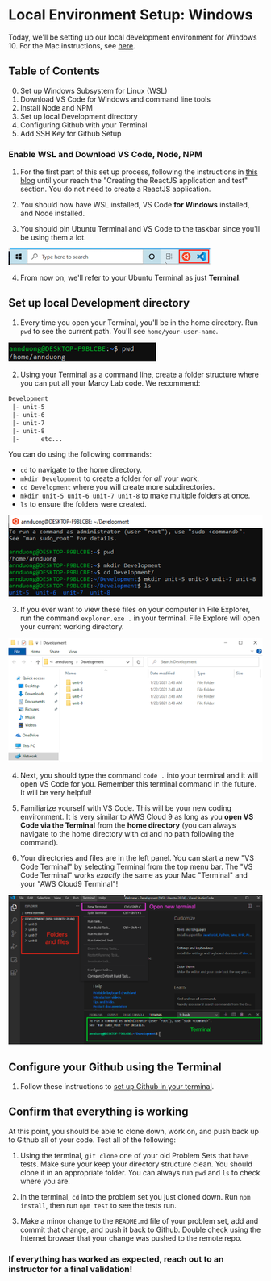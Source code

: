 # Local Environment Setup: Windows

Today, we'll be setting up our local development environment for Windows 10. For the Mac instructions, see [here](https://github.com/The-Marcy-Lab-School/local-environment-setup-mac). 

## Table of Contents
0. Set up Windows Subsystem for Linux (WSL)
1. Download VS Code for Windows and command line tools
2. Install Node and NPM 
3. Set up local Development directory
4. Configuring Github with your Terminal
5. Add SSH Key for Github Setup

### Enable WSL and Download VS Code, Node, NPM

1. For the first part of this set up process, following the instructions in [this blog](https://medium.com/@fiqriismail/setup-wsl-on-windows-10-for-your-javascript-development-with-visual-studio-code-f63f75841e5f) until your reach the "Creating the ReactJS application and test" section. You do not need to create a ReactJS application. 

2. You should now have WSL installed, VS Code **for Windows** installed, and Node installed.

3. You should pin Ubuntu Terminal and VS Code to the taskbar since you'll be using them a lot. 

![taskbar](./assets/taskbar.png)

4. From now on, we'll refer to your Ubuntu Terminal as just **Terminal**.

## Set up local Development directory

1. Every time you open your Terminal, you'll be in the home directory. Run `pwd` to see the current path. You'll see `home/your-user-name`.

![home](./assets/home.png)

2. Using your Terminal as a command line, create a folder structure where you can put all your Marcy Lab code. We recommend:
```
Development
 |- unit-5
 |- unit-6
 |- unit-7
 |- unit-8
 |-      etc...
```
You can do using the following commands:
* `cd` to navigate to the home directory.
* `mkdir Development` to create a folder for *all* your work.
* `cd Development` where you will create more subdirectories.
* `mkdir unit-5 unit-6 unit-7 unit-8` to make multiple folders at once.
* `ls` to ensure the folders were created.

![commands](./assets/commands.png)

3. If you ever want to view these files on your computer in File Explorer, run the command `explorer.exe .` in your terminal. File Explore will open your current working directory.

![fileexplorer](./assets/fileexplorer.png)

4. Next, you should type the command `code .` into your terminal and it will open VS Code for you. Remember this terminal command in the future. It will be very helpful!

5. Familiarize yourself with VS Code. This will be your new coding environment. It is very similar to AWS Cloud 9 as long as you **open VS Code via the Terminal** from the **home directory** (you can always navigate to the home directory with `cd` and no path following the command). 

6. Your directories and files are in the left panel. You can start a new "VS Code Terminal" by selecting Terminal from the top menu bar. The "VS Code Terminal" works *exactly* the same as your Mac "Terminal" and your "AWS Cloud9 Terminal"!

![vscode](./assets/vscode.png)

## Configure your Github using the Terminal

1. Follow these instructions to [set up Github in your terminal](https://github.com/The-Marcy-Lab-School/github-setup).  

## Confirm that everything is working

At this point, you should be able to clone down, work on, and push back up to Github all of your code. Test all of the following: 

1. Using the terminal, `git clone` one of your old Problem Sets that have tests. Make sure your keep your directory structure clean. You should clone it in an appropriate folder. You can always run `pwd` and `ls` to check where you are. 

2. In the terminal, `cd` into the problem set you just cloned down. Run `npm install`, then run `npm test` to see the tests run. 

3. Make a minor change to the `README.md` file of your problem set, add and commit that change, and push it back to Github. Double check using the Internet browser that your change was pushed to the remote repo. 


### If everything has worked as expected, reach out to an instructor for a final validation!
